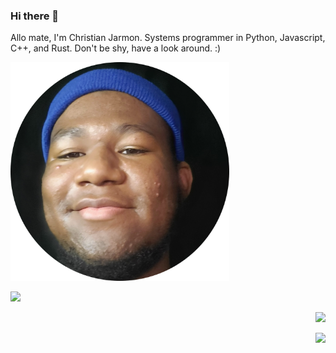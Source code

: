 ### Hi there 👋

<!--
**kyeou/kyeou** is a ✨ _special_ ✨ repository because its `README.md` (this file) appears on your GitHub profile.

Here are some ideas to get you started:

- 🔭 I’m currently working on ...
- 🌱 I’m currently learning ...
- 👯 I’m looking to collaborate on ...
- 🤔 I’m looking for help with ...
- 💬 Ask me about ...
- 📫 How to reach me: ...
- 😄 Pronouns: ...
- ⚡ Fun fact: ...
-->




Allo mate, I'm Christian Jarmon. Systems programmer in Python, Javascript, C++, and Rust. Don't be shy, have a look around. :)
<p align="left">
<img  src="me.png" width = 350>


</p>
<img src = "https://github-readme-streak-stats.herokuapp.com?user=kyeou&hide_border=true&theme=dark" width = 400>
<br>

<p align = "right">
   <img src = "https://github-readme-stats.vercel.app/api/top-langs/?username=kyeou&layout=compact&theme=dark&langs_count=10&hide=llvm&exclude_repo=C-Projects,Java-Projects" width = 400>
  
</p>
<p align = "right">
 <img  src = "https://github-readme-stats.vercel.app/api?username=kyeou&show_icons=true&theme=dark" width = 400> </p>